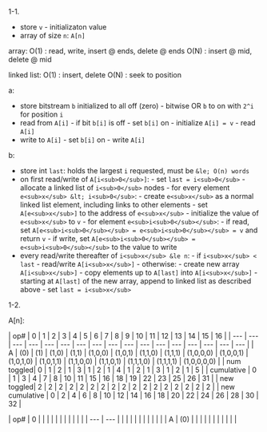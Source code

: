 1-1.
- store `v` - initializaton value
- array of size `n`: `A[n]`

array:
O(1) : read, write, insert @ ends, delete @ ends
O(N) : insert @ mid, delete @ mid

linked list:
O(1) : insert, delete
O(N) : seek to position

a:
- store bitstream `b` initialized to all off (zero)
        - bitwise OR `b` to on with `2^i` for position `i`
- read from `A[i]`
        - if bit `b[i]` is off
                - set `b[i]` on
                - initialize `A[i] = v`
        - read `A[i]`
- write to `A[i]`
        - set `b[i]` on
        - write `A[i]`

b:
- store int `last`:  holds the largest `i` requested, must be `&le;
O(n) words`
- on first read/write of `A[i<sub>0</sub>]`:
        - set `last = i<sub>0</sub>`
        - allocate a linked list of `i<sub>0</sub>` nodes
                - for every element `e<sub>x</sub> &lt; i<sub>0</sub>`:
                        - create `e<sub>x</sub>` as a normal linked
                        list element, including links to other
                        elements
                        - set `A[e<sub>x</sub>]` to the address of
                        `e<sub>x</sub>`
                        - initialize the value of `e<sub>x</sub>` to `v`
                - for element `e<sub>i<sub>0</sub></sub>`:
                        - if read, set `A[e<sub>i<sub>0</sub></sub> =
                        e<sub>i<sub>0</sub></sub> = v` and return `v`
                        - if write, set `A[e<sub>i<sub>0</sub></sub> =
                        e<sub>i<sub>0</sub></sub>` to the value to
                        write
- every read/write thereafter of `i<sub>x</sub> &le n`:
        - if `i<sub>x</sub> < last`
                - read/write `A[i<sub>x</sub>]`
        - otherwise:
                - create new array `A[i<sub>x</sub>]`
                - copy elements up to `A[last]` into `A[i<sub>x</sub>]`
                - starting at `A[last]` of the new array, append to
                linked list as described above
                - set `last = i<sub>x</sub>`

1-2.

A[n]:


|  op#  |  0  |  1  |  2  |  3  |  4  |  5  |  6  |  7  |  8  |  9 | 10 | 11 | 12 | 13 | 14 | 15 | 16  |
| --- | --- | --- | --- | --- | --- | --- | --- | --- | --- | --- | --- | --- | --- | --- | --- | --- |
| A           | (0) | (1) | (1,0) | (1,1) | (1,0,0) | (1,0,1) | (1,1,0) | (1,1,1) | (1,0,0,0)  | (1,0,0,1) | (1,0,1,0) | (1,0,1,1) | (1,1,0,0) | (1,1,0,1) | (1,1,1,0) | (1,1,1,1) | (1,0,0,0,0) |
| num toggled| 0 | 1 |  2  |  1  |   3   |   1   |   2   |   1   | 4 |    1    |    2    |    1    |    3    |    1    |    2    |    1 | 5 |
| cumulative | 0 | 1 |  3  |  4  |   7   |   8   |  10   |  11   | 15 |   16    |   18    |   19    |   22    |   23    |   25    |   26 | 31 |
| new toggled| 2 | 2 |  2  |  2  |   2   |   2   |   2   |   2   | 2 |    2    |    2    |    2    |    2    |    2    |    2    |    2 | 2 |
| new cumulative | 0 | 2 |  4  |  6  |   8   |   10   |  12   |  14   | 16 |   18    |   20    |   22    |   24    |   26    |   28    |   30 | 32 |

| op# | 0 | | | | | | | | | | |
| --- | --- | | | | | | | | | | |
| A   | (0) | | | | | | | | | | |
